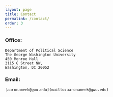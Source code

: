 ```yaml
---
layout: page
title: Contact
permalink: /contact/
order: 3
---
```


### Office:
    Department of Political Science
    The George Washington University
    450 Monroe Hall
    2115 G Street NW,
    Washington, DC 20052


### Email:
    [aaronameek@gwu.edu](mailto:aaronameek@gwu.edu)